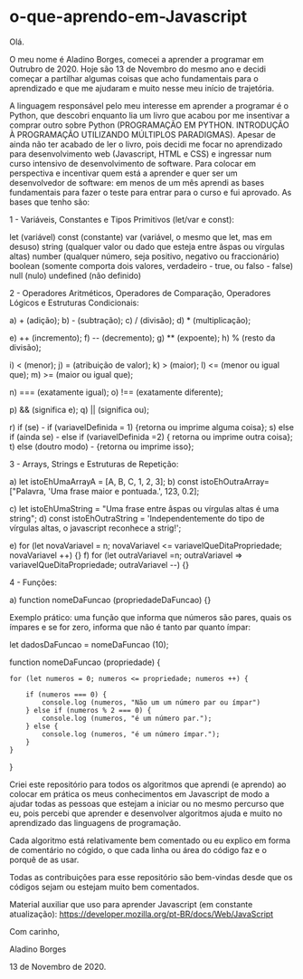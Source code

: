 # o-que-aprendo-em-Javascript

Olá.

O meu nome é Aladino Borges, comecei a aprender a programar em Outrubro de 2020. Hoje são 13 de Novembro do mesmo ano e decidi começar a partilhar algumas coisas que acho fundamentais para o aprendizado e que me ajudaram e muito nesse meu início de trajetória.

A linguagem responsável pelo meu interesse em aprender a programar é o Python, que descobri enquanto lia um livro que acabou por me insentivar a comprar outro sobre Python (PROGRAMAÇÃO EM PYTHON. INTRODUÇÃO À PROGRAMAÇÃO UTILIZANDO MÚLTIPLOS PARADIGMAS). Apesar de ainda não ter acabado de ler o livro, pois decidi me focar no aprendizado para desenvolvimento web (Javascript, HTML e CSS) e ingressar num curso intensivo de desenvolvimento de software. Para colocar em perspectiva e incentivar quem está a aprender e quer ser um desenvolvedor de software: em menos de um mês aprendi as bases fundamentais para fazer o teste para entrar para o curso e fui aprovado. As bases que tenho são:

1 - Variáveis, Constantes e Tipos Primitivos (let/var e const):

let (variável)
const (constante)
var (variável, o mesmo que let, mas em desuso)
string (qualquer valor ou dado que esteja entre âspas ou vírgulas altas)
number (qualquer número, seja positivo, negativo ou fraccionário)
boolean (somente comporta dois valores, verdadeiro - true, ou falso - false)
null (nulo)
undefined (não definido)

2 - Operadores Aritméticos, Operadores de Comparação, Operadores Lógicos e Estruturas Condicionais:

a) + (adição);
b) - (subtração);
c) / (divisão);
d) * (multiplicação);

e) ++ (incremento);
f) -- (decremento);
g) ** (expoente);
h) % (resto da divisão);

i) < (menor);
j) = (atribuição de valor);
k) > (maior);
l) <= (menor ou igual que);
m) >= (maior ou igual que);

n) === (exatamente igual);
o) !== (exatamente diferente);

p) && (significa e);
q) || (significa ou);

r) if (se) - if (variavelDefinida = 1) {retorna ou imprime alguma coisa};
s) else if (ainda se) - else if (variavelDefinida =2) { retorna ou imprime outra coisa};
t) else (doutro modo) - {retorna ou imprime isso};

3 - Arrays, Strings e Estruturas de Repetição:

a) let istoEhUmaArrayA = [A, B, C, 1, 2, 3]; 
b) const istoEhOutraArray= ["Palavra, 'Uma frase maior e pontuada.', 123, 0.2];

c) let istoEhUmaString = "Uma frase entre âspas ou vírgulas altas é uma string";
d) const istoEhOutraString = 'Independentemente do tipo de vírgulas altas, o javascript reconhece a strig!';

e) for (let novaVariavel = n; novaVariavel <= variavelQueDitaPropriedade; novaVariavel ++) {}
f) for (let outraVariavel =n; outraVariavel => variavelQueDitaPropriedade; outraVariavel --) {}

4 - Funções:

a) function nomeDaFuncao (propriedadeDaFuncao) {}

Exemplo prático: uma função que informa que números são pares, quais os ímpares e se for zero, informa que não é tanto par quanto ímpar:

let dadosDaFuncao = nomeDaFuncao (10);

function nomeDaFuncao (propriedade) {

    for (let numeros = 0; numeros <= propriedade; numeros ++) {

        if (numeros === 0) {
            console.log (numeros, "Não um um número par ou ímpar")
        } else if (numeros % 2 === 0) {
            console.log (numeros, "é um número par.");
        } else {
            console.log (numeros, "é um número ímpar.");
        }
    }
}

Criei este repositório para todos os algoritmos que aprendi (e aprendo) ao colocar em prática os meus conhecimentos em Javascript de modo a ajudar todas as pessoas que estejam a iniciar ou no mesmo percurso que eu, pois percebi que aprender e desenvolver algoritmos ajuda e muito no aprendizado das linguagens de programação.

Cada algoritmo está relativamente bem comentado ou eu explico em forma de comentário no cógido, o que cada linha ou área do código faz e o porquê de as usar.

Todas as contribuições para esse repositório são bem-vindas desde que os códigos sejam ou estejam muito bem comentados.

Material auxiliar que uso para aprender Javascript (em constante atualização):
https://developer.mozilla.org/pt-BR/docs/Web/JavaScript

Com carinho,

Aladino Borges

13 de Novembro de 2020.
